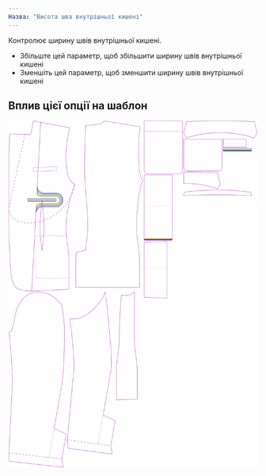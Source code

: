 ```yaml
---
Назва: "Висота шва внутрішньої кишені"
---
```


Контролює ширину швів внутрішньої кишені.

- Збільште цей параметр, щоб збільшити ширину швів внутрішньої кишені
- Зменшіть цей параметр, щоб зменшити ширину швів внутрішньої кишені

## Вплив цієї опції на шаблон

![На цьому зображенні показано вплив цієї опції шляхом накладання декількох варіантів, які мають різне значення для цієї опції](jaeger_innerpocketweltheight_sample.svg "Вплив цієї опції на шаблон")
